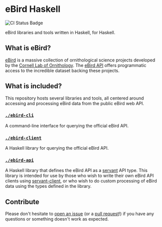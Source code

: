 # eBird Haskell

![CI Status Badge](https://github.com/FinleyMcIlwaine/ebird-haskell/actions/workflows/haskell-ci.yml/badge.svg)

eBird libraries and tools written in Haskell, for Haskell.

## What is eBird?

[eBird](https://ebird.org/home) is a massive collection of ornithological
science projects developed by the [Cornell Lab of
Ornithology](https://www.birds.cornell.edu/home/). The [eBird
API](https://documenter.getpostman.com/view/664302/S1ENwy59) offers programmatic
access to the incredible dataset backing these projects.

## What is included?

This repository hosts several libraries and tools, all centered around accessing
and processing eBird data from the public eBird web API.

### [`./ebird-cli`](./ebird-cli/)

A command-line interface for querying the official eBird API.

### [`./ebird-client`](./ebird-client/)

A Haskell library for querying the official eBird API.

### [`./ebird-api`](./ebird-api/)

A Haskell library that defines the eBird API as a [servant][servant] API type.
This library is intended for use by those who wish to write their own eBird API
clients using [servant-client][servant-client], or who wish to do custom
processing of eBird data using the types defined in the library.

## Contribute

Please don't hesitate to [open an
issue](https://github.com/FinleyMcIlwaine/ebird-haskell/issues) (or a [pull
request](https://github.com/FinleyMcIlwaine/ebird-haskell/pulls)!) if you have
any questions or something doesn't work as expected.

<!-- LINKS -->
[servant]: https://docs.servant.dev/en/stable/
[servant-client]: https://hackage.haskell.org/package/servant-client
